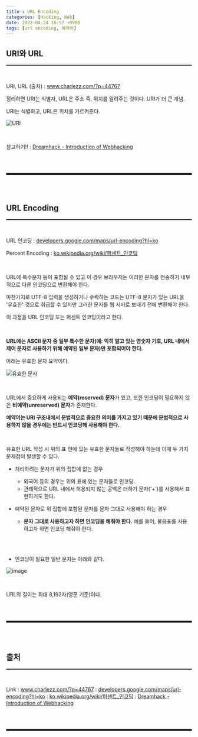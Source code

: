 ```yaml
---
title : URL Encoding
categories: [Hacking, Web]
date: 2022-04-24 16:57 +0900
tags: [url encoding, 예약어]
---
```


## URI와 URL
<hr style="border-top: 1px solid;"><br>

URI, URL (출처)
: <a href="https://www.charlezz.com/?p=44767" target="_blank">www.charlezz.com/?p=44767</a>

정리하면 URI는 식별자, URL은 주소 즉, 위치를 알려주는 것이다. URI가 더 큰 개념.

URI는 식별하고, URL은 위치를 가르켜준다.

![URI](https://user-images.githubusercontent.com/52172169/164971963-49654c3f-c8f4-43ca-ab51-3ffc88b29d20.png)

<br>

참고하기!!
: <a href="https://learn.dreamhack.io/6#9" target="_blank">Dreamhack - Introduction of Webhacking</a>

<br><br>
<hr style="border: 2px solid;">
<br><br>

## URL Encoding
<hr style="border-top: 1px solid;"><br>

URL 인코딩
: <a href="https://developers.google.com/maps/url-encoding?hl=ko" target="_blank">developers.google.com/maps/url-encoding?hl=ko</a>

Percent Encoding
: <a href="https://ko.wikipedia.org/wiki/퍼센트_인코딩" target="_blank">ko.wikipedia.org/wiki/퍼센트_인코딩</a>

<br>

URL에 특수문자 등이 포함될 수 있고 이 경우 브라우저는 이러한 문자를 전송하기 내부적으로 다른 인코딩으로 변환해야 한다.

마찬가지로 UTF-8 입력을 생성하거나 수락하는 코드는 UTF-8 문자가 있는 URL을 '유효한' 것으로 취급할 수 있지만 그러한 문자를 웹 서버로 보내기 전에 변환해야 한다.

이 과정을 URL 인코딩 또는 퍼센트 인코딩이라고 한다.

<br>

**URL에는 ASCII 문자 중 일부 특수한 문자(예: 익히 알고 있는 영숫자 기호, URL 내에서 제어 문자로 사용하기 위해 예약된 일부 문자)만 포함되어야 한다.**

아래는 유효한 문자 요약이다.

![유효한 문자](https://user-images.githubusercontent.com/52172169/164972351-49da2303-43c4-4e46-aea9-a28635018fc4.png)

<br>

URL에서 중요하게 사용되는 **예약(reserved) 문자**가 있고, 또한 인코딩이 필요하지 않은 **비예약(unreserved) 문자**가 존재한다.

**예약어는 URI 구조내에서 문법적으로 중요한 의미를 가지고 있기 때문에 문법적으로 사용하지 않을 경우에는 반드시 인코딩해 사용해야 한다.**

<br>

유효한 URL 작성 시 위의 표 안에 있는 유효한 문자들로 작성해야 하는데 이때 두 가지 문제점이 발생할 수 있다.

+ 처리하려는 문자가 위의 집합에 없는 경우
  + 외국어 등의 경우는 위의 표에 있는 문자들로 인코딩.
  + 관례적으로 URL 내에서 허용되지 않는 공백은 더하기 문자('+')를 사용해서 표현하기도 한다. 

+ 예약된 문자로 위 집합에 포함된 문자를 문자 그대로 사용해야 하는 경우
  + **문자 그대로 사용하고자 하면 인코딩을 해줘야 한다.** 예를 들어, 물음표를 사용하고자 하면 인코딩 해줘야 한다. 

<br><br>

+ 인코딩이 필요한 일반 문자는 아래와 같다.

![image](https://user-images.githubusercontent.com/52172169/164972496-ab19df63-ec2d-4235-a15d-d1ebbfcd5906.png)

<br>

URL의 길이는 최대 8,192자(영문 기준)이다.

<br><br>
<hr style="border: 2px solid;">
<br><br>

## 출처
<hr style="border-top: 1px solid;"><br>

Link
: <a href="https://www.charlezz.com/?p=44767" target="_blank">www.charlezz.com/?p=44767</a>
: <a href="https://developers.google.com/maps/url-encoding?hl=ko" target="_blank">developers.google.com/maps/url-encoding?hl=ko</a>
: <a href="https://ko.wikipedia.org/wiki/퍼센트_인코딩" target="_blank">ko.wikipedia.org/wiki/퍼센트_인코딩</a>
: <a href="https://learn.dreamhack.io/6#9" target="_blank">Dreamhack - Introduction of Webhacking</a>


<br><br>
<hr style="border: 2px solid;">
<br><br>
